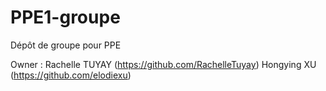 # PPE1-groupe
Dépôt de groupe pour PPE

Owner : Rachelle TUYAY (https://github.com/RachelleTuyay)
Hongying XU (https://github.com/elodiexu)
